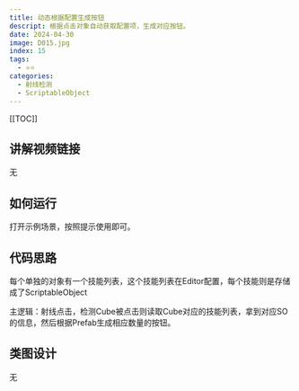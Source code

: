 ```yaml
---
title: 动态根据配置生成按钮
descript: 根据点击对象自动获取配置项，生成对应按钮。
date: 2024-04-30
image: D015.jpg
index: 15
tags:
  - ⭐️⭐️
categories:
  - 射线检测
  - ScriptableObject
---
```


[[TOC]]

## 讲解视频链接
无

## 如何运行
打开示例场景，按照提示使用即可。

## 代码思路

每个单独的对象有一个技能列表，这个技能列表在Editor配置，每个技能则是存储成了ScriptableObject

主逻辑：射线点击，检测Cube被点击则读取Cube对应的技能列表，拿到对应SO的信息，然后根据Prefab生成相应数量的按钮。

## 类图设计
无
